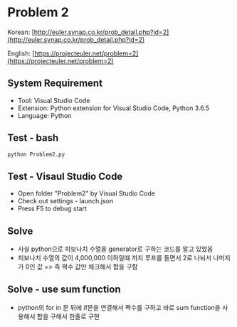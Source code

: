 # Problem 2

Korean: [http://euler.synap.co.kr/prob_detail.php?id=2](http://euler.synap.co.kr/prob_detail.php?id=2)

English: [https://projecteuler.net/problem=2](https://projecteuler.net/problem=2)

## System Requirement

- Tool: Visual Studio Code
- Extension: Python extension for Visual Studio Code, Python 3.6.5
- Language: Python

## Test - bash

```bash
python Problem2.py
```

## Test - Visaul Studio Code

- Open folder "Problem2" by Visual Studio Code
- Check out settings - launch.json
- Press F5 to debug start

## Solve

- 사실 python으로 피보나치 수열을 generator로 구하는 코드를 알고 있었음
- 피보나치 수열의 값이 4,000,000 이하일떄 까지 루프를 돌면서 2로 나눠서 나머지가 0인 값 => 즉 짝수 값만 체크해서 합을 구함

## Solve - use sum function

- python의 for in 문 뒤에 if문을 연결해서 짝수를 구하고 바로 sum function을 사용해서 합을 구해서 한줄로 구현